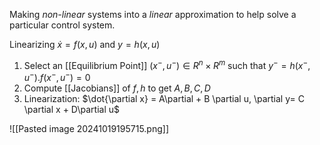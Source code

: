 Making *non-linear* systems into a *linear* approximation to help solve a particular control system. 

Linearizing $\dot{x}  = f(x, u)$ and $y=h(x, u)$
1. Select an [[Equilibrium Point]] $(x^{-}, u^{-}) \in R^{n} \times R^{m}$ such that $y^{-} = h(x^{-}, u^{-}). f(x^{-}, u^{-}) = 0$
2. Compute [[Jacobians]] of $f, h$ to get $A, B, C, D$
3. Linearization: $\dot{\partial x} = A\partial + B \partial u, \partial y= C \partial x + D\partial u$

![[Pasted image 20241019195715.png]]
